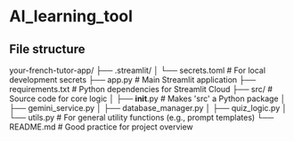 # AI_learning_tool

## File structure
your-french-tutor-app/
├── .streamlit/
│   └── secrets.toml  # For local development secrets
├── app.py            # Main Streamlit application
├── requirements.txt  # Python dependencies for Streamlit Cloud
├── src/              # Source code for core logic
│   ├── __init__.py   # Makes 'src' a Python package
│   ├── gemini_service.py
│   ├── database_manager.py
│   ├── quiz_logic.py
│   └── utils.py      # For general utility functions (e.g., prompt templates)
└── README.md         # Good practice for project overview